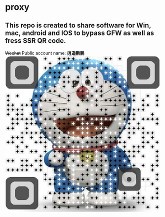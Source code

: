 # proxy
## This repo is created to share software for Win, mac, android and IOS to bypass GFW as well as fress SSR QR code.
~~Wechat~~ Public account name: **逍遥鹏鹏**
![Image of xiaoyaopengpeng QRcode](/xiaoyaopengpeng.JPG)